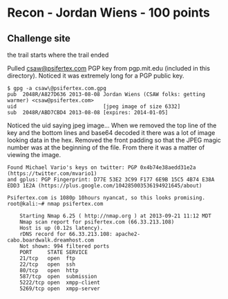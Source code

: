 # Recon - Jordan Wiens - 100 points  

## Challenge site  

the trail starts where the trail ended  

Pulled csaw@psifertex.com PGP key from pgp.mit.edu (included in this directory).  Noticed it was extremely long for a PGP public key.

	$ gpg -a csaw\@psifertex.com.gpg   
	pub  2048R/A827D636 2013-08-08 Jordan Wiens (CSAW folks: getting warmer) <csaw@psifertex.com>  
	uid                            [jpeg image of size 6332]  
	sub  2048R/ABD7CBD4 2013-08-08 [expires: 2014-01-05]  

Noticed the uid saying jpeg image...  When we removed the top line of the key and the bottom lines and base64 decoded it there was a lot of image looking data in the hex.  Removed the front padding so that the JPEG magic number was at the beginning of the file.  From there it was a matter of viewing the image.  

    Found Michael Vario's keys on twitter: PGP 0x4b74e38aedd31e2a (https://twitter.com/mvario1)
    and gplus: PGP Fingerprint: D77E 53E2 3C99 F177 6E9B 15C5 4B74 E38A EDD3 1E2A (https://plus.google.com/104285003536194921645/about)
    
    Psifertex.com is 1080p 10hours nyancat, so this looks promising.
    root@kali:~# nmap psifertex.com

        Starting Nmap 6.25 ( http://nmap.org ) at 2013-09-21 11:12 MDT
        Nmap scan report for psifertex.com (66.33.213.108)
        Host is up (0.12s latency).
        rDNS record for 66.33.213.108: apache2-cabo.boardwalk.dreamhost.com
        Not shown: 994 filtered ports
        PORT     STATE SERVICE
        21/tcp   open  ftp
        22/tcp   open  ssh
        80/tcp   open  http
        587/tcp  open  submission
        5222/tcp open  xmpp-client
        5269/tcp open  xmpp-server


